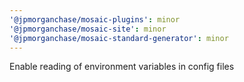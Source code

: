 ```yaml
---
'@jpmorganchase/mosaic-plugins': minor
'@jpmorganchase/mosaic-site': minor
'@jpmorganchase/mosaic-standard-generator': minor
---
```


Enable reading of environment variables in config files
